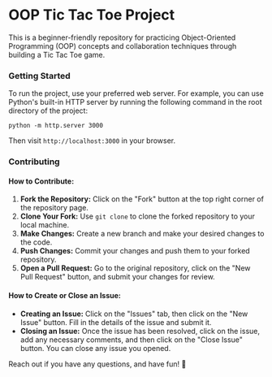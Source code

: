 # OOP Tic Tac Toe Project

This is a beginner-friendly repository for practicing Object-Oriented Programming (OOP) concepts and collaboration techniques through building a Tic Tac Toe game.

### Getting Started

To run the project, use your preferred web server. For example, you can use Python's built-in HTTP server by running the following command in the root directory of the project:
```
python -m http.server 3000
```

Then visit `http://localhost:3000` in your browser.

### Contributing

#### How to Contribute:
1. **Fork the Repository:** Click on the "Fork" button at the top right corner of the repository page.
2. **Clone Your Fork:** Use `git clone` to clone the forked repository to your local machine.
3. **Make Changes:** Create a new branch and make your desired changes to the code.
4. **Push Changes:** Commit your changes and push them to your forked repository.
5. **Open a Pull Request:** Go to the original repository, click on the "New Pull Request" button, and submit your changes for review.

#### How to Create or Close an Issue:
- **Creating an Issue:** Click on the "Issues" tab, then click on the "New Issue" button. Fill in the details of the issue and submit it.
- **Closing an Issue:** Once the issue has been resolved, click on the issue, add any necessary comments, and then click on the "Close Issue" button. You can close any issue you opened.

Reach out if you have any questions, and have fun! 🚀
